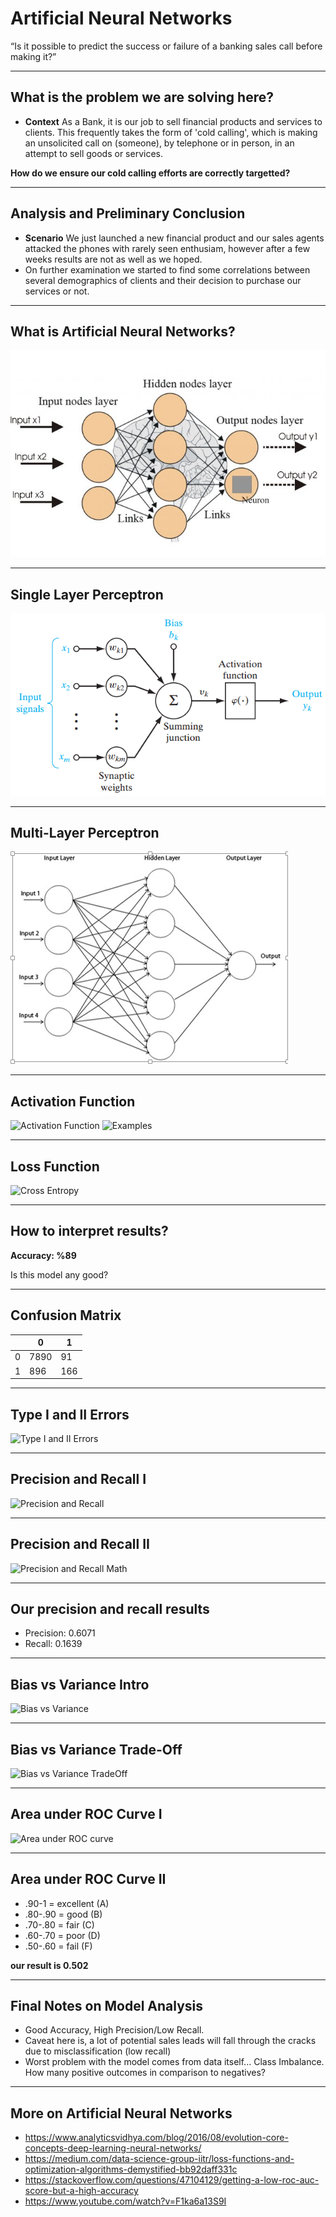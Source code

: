 # Artificial Neural Networks

“Is it possible to predict the success or failure of a banking sales call before making it?”

---

## What is the problem we are solving here?
- **Context** As a Bank, it is our job to sell financial products and services to clients. This frequently takes the form of 'cold calling', which is making an unsolicited call on (someone), by telephone or in person, in an attempt to sell goods or services. 

**How do we ensure our cold calling efforts are correctly targetted?**

---

## Analysis and Preliminary Conclusion

- **Scenario** We just launched a new financial product and our sales agents attacked the phones with rarely seen enthusiam, however after a few weeks results are not as well as we hoped.
- On further examination we started to find some correlations between several demographics of clients and their decision to purchase our services or not. 


---

## What is Artificial Neural Networks?
![Neural Networks](media/ann1.jpg)

---

## Single Layer Perceptron
![Single Layer Perceptron](media/slp.jpg)

---

## Multi-Layer Perceptron
![Multi Layer Perceptron](media/mlp.jpg)

---
## Activation Function
![Activation Function](https://i.stack.imgur.com/iIcbq.gif)
![Examples](https://cdn-images-1.medium.com/max/800/1*DRKBmIlr7JowhSbqL6wngg.png)

---

## Loss Function
![Cross Entropy](http://ml-cheatsheet.readthedocs.io/en/latest/_images/cross_entropy.png)

--- 

## How to interpret results?

**Accuracy: %89**

Is this model any good?

---

## Confusion Matrix

|   	| 0  	| 1  	|
|---	|---	|---	|
| 0  	| 7890  	| 91  	|
| 1  	| 896  	| 166  	|

---

## Type I and II Errors

![Type I and II Errors](https://www.gilliganondata.com/wp-content/uploads/2009/08/TypeI_TypeII1.JPG)

---

## Precision and Recall I
![Precision and Recall](https://upload.wikimedia.org/wikipedia/commons/thumb/2/26/Precisionrecall.svg/440px-Precisionrecall.svg.png)

---

## Precision and Recall II
![Precision and Recall Math](https://qph.fs.quoracdn.net/main-qimg-18cd74b05b850406e1c01b76b1cb8fd6)

---

## Our precision and recall results
* Precision: 0.6071
* Recall: 0.1639

---

## Bias vs Variance Intro
![Bias vs Variance](http://www.machinelearningtutorial.net/wp-content/uploads/2017/01/bias-variance-tradeoff.svg)

---

## Bias vs Variance Trade-Off

![Bias vs Variance TradeOff](http://www.luigifreda.com/wp-content/uploads/2017/03/Bias-Variance-Tradeoff-660x445.png)

---

## Area under ROC Curve I
![Area under ROC curve](http://gim.unmc.edu/dxtests/roccomp.jpg)

---

## Area under ROC Curve II
- .90-1 = excellent (A)
- .80-.90 = good (B)
- .70-.80 = fair (C)
- .60-.70 = poor (D)
- .50-.60 = fail (F)

**our result is 0.502**

---

## Final Notes on Model Analysis

* Good Accuracy, High Precision/Low Recall. 
* Caveat here is, a lot of potential sales leads will fall through the cracks due to misclassification (low recall)
* Worst problem with the model comes from data itself... Class Imbalance. How many positive outcomes in comparison to negatives?

---
## More on Artificial Neural Networks
- https://www.analyticsvidhya.com/blog/2016/08/evolution-core-concepts-deep-learning-neural-networks/
- https://medium.com/data-science-group-iitr/loss-functions-and-optimization-algorithms-demystified-bb92daff331c
- https://stackoverflow.com/questions/47104129/getting-a-low-roc-auc-score-but-a-high-accuracy
- https://www.youtube.com/watch?v=F1ka6a13S9I